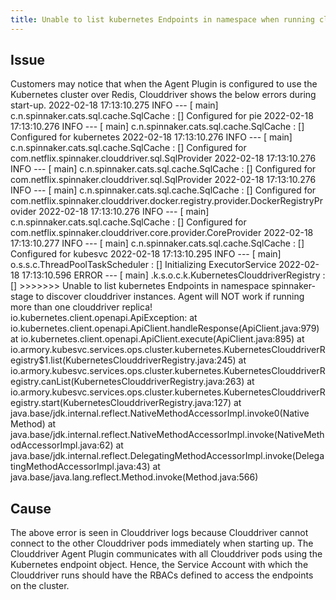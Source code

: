 ```yaml
---
title: Unable to list kubernetes Endpoints in namespace when running clouddriver with Agent
---
```


## Issue
Customers may notice that when the Agent Plugin is configured to use the Kubernetes cluster over Redis, Clouddriver shows the below errors during start-up.
2022-02-18 17:13:10.275  INFO   --- [           main] c.n.spinnaker.cats.sql.cache.SqlCache    : [] Configured for pie
2022-02-18 17:13:10.276  INFO   --- [           main] c.n.spinnaker.cats.sql.cache.SqlCache    : [] Configured for kubernetes
2022-02-18 17:13:10.276  INFO   --- [           main] c.n.spinnaker.cats.sql.cache.SqlCache    : [] Configured for com.netflix.spinnaker.clouddriver.sql.SqlProvider
2022-02-18 17:13:10.276  INFO   --- [           main] c.n.spinnaker.cats.sql.cache.SqlCache    : [] Configured for com.netflix.spinnaker.clouddriver.sql.SqlProvider
2022-02-18 17:13:10.276  INFO   --- [           main] c.n.spinnaker.cats.sql.cache.SqlCache    : [] Configured for com.netflix.spinnaker.clouddriver.docker.registry.provider.DockerRegistryProvider
2022-02-18 17:13:10.276  INFO   --- [           main] c.n.spinnaker.cats.sql.cache.SqlCache    : [] Configured for com.netflix.spinnaker.clouddriver.core.provider.CoreProvider
2022-02-18 17:13:10.277  INFO   --- [           main] c.n.spinnaker.cats.sql.cache.SqlCache    : [] Configured for kubesvc
2022-02-18 17:13:10.295  INFO   --- [           main] o.s.s.c.ThreadPoolTaskScheduler          : [] Initializing ExecutorService
2022-02-18 17:13:10.596 ERROR   --- [           main] .k.s.o.c.k.KubernetesClouddriverRegistry : [] >>>>>>> Unable to list kubernetes Endpoints in namespace spinnaker-stage to discover clouddriver instances. Agent will NOT work if running more than one clouddriver replica!
io.kubernetes.client.openapi.ApiException: 
	at io.kubernetes.client.openapi.ApiClient.handleResponse(ApiClient.java:979)
	at io.kubernetes.client.openapi.ApiClient.execute(ApiClient.java:895)
	at io.armory.kubesvc.services.ops.cluster.kubernetes.KubernetesClouddriverRegistry$1.list(KubernetesClouddriverRegistry.java:245)
	at io.armory.kubesvc.services.ops.cluster.kubernetes.KubernetesClouddriverRegistry.canList(KubernetesClouddriverRegistry.java:263)
	at io.armory.kubesvc.services.ops.cluster.kubernetes.KubernetesClouddriverRegistry.start(KubernetesClouddriverRegistry.java:127)
	at java.base/jdk.internal.reflect.NativeMethodAccessorImpl.invoke0(Native Method)
	at java.base/jdk.internal.reflect.NativeMethodAccessorImpl.invoke(NativeMethodAccessorImpl.java:62)
	at java.base/jdk.internal.reflect.DelegatingMethodAccessorImpl.invoke(DelegatingMethodAccessorImpl.java:43)
	at java.base/java.lang.reflect.Method.invoke(Method.java:566)


## Cause
The above error is seen in Clouddriver logs because Clouddriver cannot connect to the other Clouddriver pods immediately when starting up. The Clouddriver Agent Plugin communicates with all Clouddriver pods using the Kubernetes endpoint object. Hence, the Service Account with which the Clouddriver runs should have the RBACs defined to access the endpoints on the cluster.

